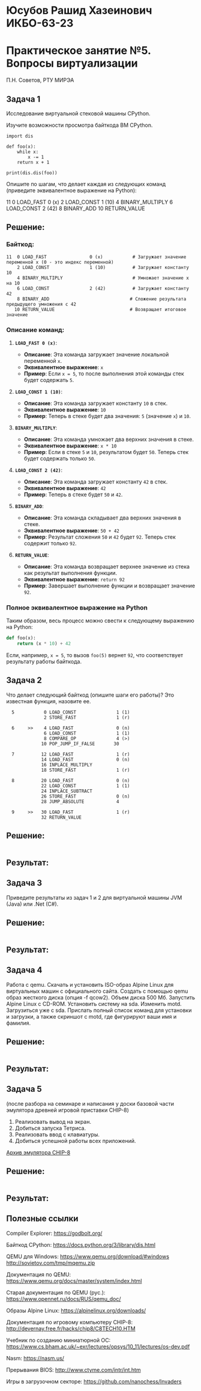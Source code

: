 # Юсубов Рашид Хазеинович ИКБО-63-23
# Практическое занятие №5. Вопросы виртуализации

П.Н. Советов, РТУ МИРЭА

## Задача 1

Исследование виртуальной стековой машины CPython.

Изучите возможности просмотра байткода ВМ CPython.

```
import dis

def foo(x):
    while x:
        x -= 1
    return x + 1

print(dis.dis(foo))
```

Опишите по шагам, что делает каждая из следующих команд (приведите эквивалентное выражение на Python):

 11           0 LOAD_FAST                0 (x)
              2 LOAD_CONST               1 (10)
              4 BINARY_MULTIPLY
              6 LOAD_CONST               2 (42)
              8 BINARY_ADD
             10 RETURN_VALUE

## Решение:

### Байткод:

```
11  0 LOAD_FAST                0 (x)           # Загружает значение переменной x (0 - это индекс переменной)
    2 LOAD_CONST               1 (10)          # Загружает константу 10
    4 BINARY_MULTIPLY                          # Умножает значение x на 10
    6 LOAD_CONST               2 (42)          # Загружает константу 42
    8 BINARY_ADD                              # Сложение результата предыдущего умножения с 42
   10 RETURN_VALUE                            # Возвращает итоговое значение
```

### Описание команд:

1. **`LOAD_FAST 0 (x)`**:
   - **Описание**: Эта команда загружает значение локальной переменной `x`.
   - **Эквивалентное выражение**: `x`
   - **Пример**: Если `x = 5`, то после выполнения этой команды стек будет содержать `5`.

2. **`LOAD_CONST 1 (10)`**:
   - **Описание**: Эта команда загружает константу `10` в стек.
   - **Эквивалентное выражение**: `10`
   - **Пример**: Теперь в стеке будет два значения: `5` (значение `x`) и `10`.

3. **`BINARY_MULTIPLY`**:
   - **Описание**: Эта команда умножает два верхних значения в стеке.
   - **Эквивалентное выражение**: `x * 10`
   - **Пример**: Если в стеке `5` и `10`, результатом будет `50`. Теперь стек будет содержать только `50`.

4. **`LOAD_CONST 2 (42)`**:
   - **Описание**: Эта команда загружает константу `42` в стек.
   - **Эквивалентное выражение**: `42`
   - **Пример**: Теперь в стеке будет `50` и `42`.

5. **`BINARY_ADD`**:
   - **Описание**: Эта команда складывает два верхних значения в стеке.
   - **Эквивалентное выражение**: `50 + 42`
   - **Пример**: Результат сложения `50` и `42` будет `92`. Теперь стек содержит только `92`.

6. **`RETURN_VALUE`**:
   - **Описание**: Эта команда возвращает верхнее значение из стека как результат выполнения функции.
   - **Эквивалентное выражение**: `return 92`
   - **Пример**: Завершает выполнение функции и возвращает значение `92`.

### Полное эквивалентное выражение на Python

Таким образом, весь процесс можно свести к следующему выражению на Python:

```python
def foo(x):
    return (x * 10) + 42
```

Если, например, `x = 5`, то вызов `foo(5)` вернет `92`, что соответствует результату работы байткода.

## Задача 2

Что делает следующий байткод (опишите шаги его работы)? Это известная функция, назовите ее.

```
  5           0 LOAD_CONST               1 (1)
              2 STORE_FAST               1 (r)

  6     >>    4 LOAD_FAST                0 (n)
              6 LOAD_CONST               1 (1)
              8 COMPARE_OP               4 (>)
             10 POP_JUMP_IF_FALSE       30

  7          12 LOAD_FAST                1 (r)
             14 LOAD_FAST                0 (n)
             16 INPLACE_MULTIPLY
             18 STORE_FAST               1 (r)

  8          20 LOAD_FAST                0 (n)
             22 LOAD_CONST               1 (1)
             24 INPLACE_SUBTRACT
             26 STORE_FAST               0 (n)
             28 JUMP_ABSOLUTE            4

  9     >>   30 LOAD_FAST                1 (r)
             32 RETURN_VALUE
```

## Решение:

```
```

## Результат:


## Задача 3

Приведите результаты из задач 1 и 2 для виртуальной машины JVM (Java) или .Net (C#).

## Решение:

```
```

## Результат:


## Задача 4

Работа с qemu. Скачать и установить ISO-образ Alpine Linux для виртуальных машин с официального сайта.
Создать с помощью qemu образ жесткого диска (опция -f qcow2). Объем диска 500 Мб.
Запустить Alpine Linux с CD-ROM.
Установить систему на sda. Изменить motd.
Загрузиться уже с sda.
Прислать полный список команд для установки и загрузки, а также скриншот с motd, где фигурируют ваши имя и фамилия.

## Решение:

```
```

## Результат:


## Задача 5

(после разбора на семинаре и написания у доски базовой части эмулятора древней игровой приставки CHIP-8)

1. Реализовать вывод на экран.
2. Добиться запуска Тетриса.
3. Реализовать ввод с клавиатуры.
4. Добиться успешной работы всех приложений.

[Архив эмулятора CHIP-8](chip.zip)

## Решение:

```
```

## Результат:


## Полезные ссылки

Compiler Explorer: https://godbolt.org/

Байткод CPython: https://docs.python.org/3/library/dis.html

QEMU для Windows: https://www.qemu.org/download/#windows
http://sovietov.com/tmp/mqemu.zip

Документация по QEMU: https://www.qemu.org/docs/master/system/index.html

Старая документация по QEMU (рус.): https://www.opennet.ru/docs/RUS/qemu_doc/

Образы Alpine Linux: https://alpinelinux.org/downloads/

Документация по игровому компьютеру CHIP-8: http://devernay.free.fr/hacks/chip8/C8TECH10.HTM

Учебник по созданию миниатюрной ОС: https://www.cs.bham.ac.uk/~exr/lectures/opsys/10_11/lectures/os-dev.pdf

Nasm: https://nasm.us/

Прерывания BIOS: http://www.ctyme.com/intr/int.htm

Игры в загрузочном секторе: https://github.com/nanochess/Invaders
